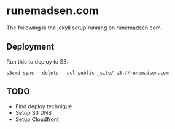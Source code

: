runemadsen.com
==============

The following is the jekyll setup running on runemadsen.com. 


Deployment
----------

Run this to deploy to S3:

```bach
s3cmd sync --delete --acl-public _site/ s3://runemadsen.com
```

TODO
----

- Find deploy technique
- Setup S3 DNS
- Setup Cloudfront